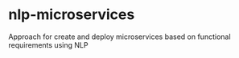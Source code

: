 # nlp-microservices
Approach for create and deploy microservices based on functional requirements using NLP

